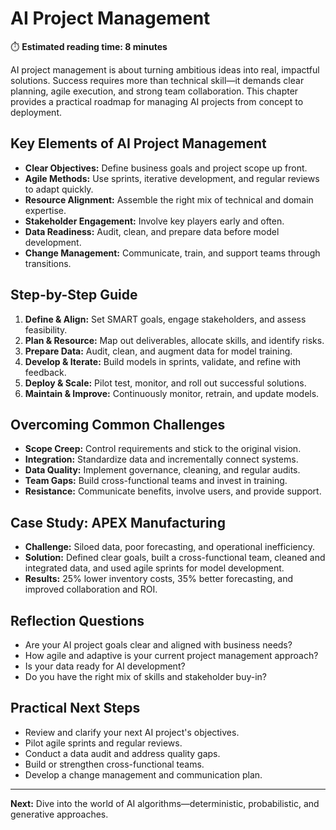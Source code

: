# AI Project Management

⏱️ **Estimated reading time: 8 minutes**

AI project management is about turning ambitious ideas into real, impactful solutions. Success requires more than technical skill—it demands clear planning, agile execution, and strong team collaboration. This chapter provides a practical roadmap for managing AI projects from concept to deployment.

## Key Elements of AI Project Management
- **Clear Objectives:** Define business goals and project scope up front.
- **Agile Methods:** Use sprints, iterative development, and regular reviews to adapt quickly.
- **Resource Alignment:** Assemble the right mix of technical and domain expertise.
- **Stakeholder Engagement:** Involve key players early and often.
- **Data Readiness:** Audit, clean, and prepare data before model development.
- **Change Management:** Communicate, train, and support teams through transitions.

## Step-by-Step Guide
1. **Define & Align:** Set SMART goals, engage stakeholders, and assess feasibility.
2. **Plan & Resource:** Map out deliverables, allocate skills, and identify risks.
3. **Prepare Data:** Audit, clean, and augment data for model training.
4. **Develop & Iterate:** Build models in sprints, validate, and refine with feedback.
5. **Deploy & Scale:** Pilot test, monitor, and roll out successful solutions.
6. **Maintain & Improve:** Continuously monitor, retrain, and update models.

## Overcoming Common Challenges
- **Scope Creep:** Control requirements and stick to the original vision.
- **Integration:** Standardize data and incrementally connect systems.
- **Data Quality:** Implement governance, cleaning, and regular audits.
- **Team Gaps:** Build cross-functional teams and invest in training.
- **Resistance:** Communicate benefits, involve users, and provide support.

## Case Study: APEX Manufacturing
- **Challenge:** Siloed data, poor forecasting, and operational inefficiency.
- **Solution:** Defined clear goals, built a cross-functional team, cleaned and integrated data, and used agile sprints for model development.
- **Results:** 25% lower inventory costs, 35% better forecasting, and improved collaboration and ROI.

## Reflection Questions
- Are your AI project goals clear and aligned with business needs?
- How agile and adaptive is your current project management approach?
- Is your data ready for AI development?
- Do you have the right mix of skills and stakeholder buy-in?

## Practical Next Steps
- Review and clarify your next AI project's objectives.
- Pilot agile sprints and regular reviews.
- Conduct a data audit and address quality gaps.
- Build or strengthen cross-functional teams.
- Develop a change management and communication plan.

---
**Next:** Dive into the world of AI algorithms—deterministic, probabilistic, and generative approaches.